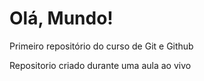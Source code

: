 # Olá, Mundo!
 Primeiro repositório do curso de Git e Github
 
 Repositorio criado durante uma aula ao vivo

